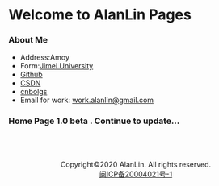 # Welcome to AlanLin Pages

### About Me


+ Address:Amoy
+ Form:[Jimei University](https://www.jmu.edu.cn/)
+ [Github](https://github.com/Github-Lsd)
+ [CSDN](https://blog.csdn.net/weixin_44429264)
+ [cnbolgs](https://www.cnblogs.com/blogs-lin/)
+ Email for work: <work.alanlin@gmail.com>
### Home Page 1.0 beta . Continue to update...
<br />
<br />
<br />
<center> Copyright©2020 AlanLin. All rights reserved.</center>
<center><a href="http://www.beian.miit.gov.cn" target="_blank" rel="nofollow" class="slide slide-ct" hotrep="hp.footer.bottom.miitbeian">闽ICP备20004021号-1</a></center>
